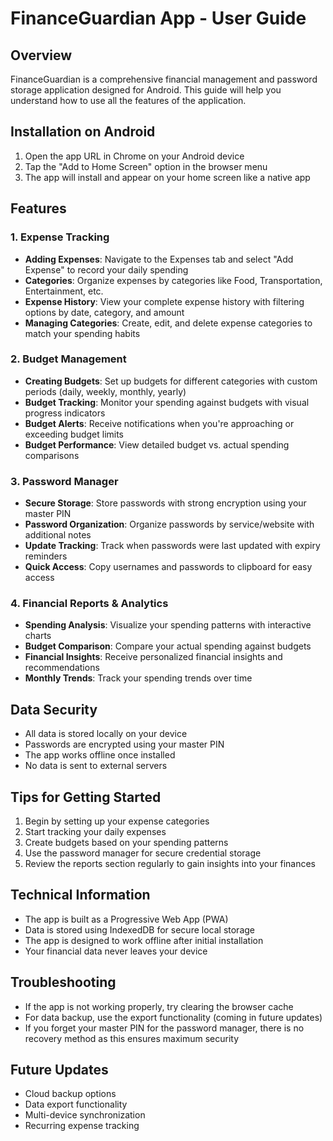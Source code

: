 # FinanceGuardian App - User Guide

## Overview
FinanceGuardian is a comprehensive financial management and password storage application designed for Android. This guide will help you understand how to use all the features of the application.

## Installation on Android
1. Open the app URL in Chrome on your Android device
2. Tap the "Add to Home Screen" option in the browser menu
3. The app will install and appear on your home screen like a native app

## Features

### 1. Expense Tracking
- **Adding Expenses**: Navigate to the Expenses tab and select "Add Expense" to record your daily spending
- **Categories**: Organize expenses by categories like Food, Transportation, Entertainment, etc.
- **Expense History**: View your complete expense history with filtering options by date, category, and amount
- **Managing Categories**: Create, edit, and delete expense categories to match your spending habits

### 2. Budget Management
- **Creating Budgets**: Set up budgets for different categories with custom periods (daily, weekly, monthly, yearly)
- **Budget Tracking**: Monitor your spending against budgets with visual progress indicators
- **Budget Alerts**: Receive notifications when you're approaching or exceeding budget limits
- **Budget Performance**: View detailed budget vs. actual spending comparisons

### 3. Password Manager
- **Secure Storage**: Store passwords with strong encryption using your master PIN
- **Password Organization**: Organize passwords by service/website with additional notes
- **Update Tracking**: Track when passwords were last updated with expiry reminders
- **Quick Access**: Copy usernames and passwords to clipboard for easy access

### 4. Financial Reports & Analytics
- **Spending Analysis**: Visualize your spending patterns with interactive charts
- **Budget Comparison**: Compare your actual spending against budgets
- **Financial Insights**: Receive personalized financial insights and recommendations
- **Monthly Trends**: Track your spending trends over time

## Data Security
- All data is stored locally on your device
- Passwords are encrypted using your master PIN
- The app works offline once installed
- No data is sent to external servers

## Tips for Getting Started
1. Begin by setting up your expense categories
2. Start tracking your daily expenses
3. Create budgets based on your spending patterns
4. Use the password manager for secure credential storage
5. Review the reports section regularly to gain insights into your finances

## Technical Information
- The app is built as a Progressive Web App (PWA)
- Data is stored using IndexedDB for secure local storage
- The app is designed to work offline after initial installation
- Your financial data never leaves your device

## Troubleshooting
- If the app is not working properly, try clearing the browser cache
- For data backup, use the export functionality (coming in future updates)
- If you forget your master PIN for the password manager, there is no recovery method as this ensures maximum security

## Future Updates
- Cloud backup options
- Data export functionality
- Multi-device synchronization
- Recurring expense tracking
